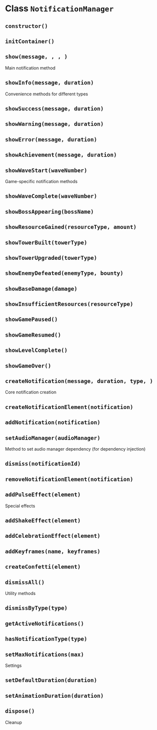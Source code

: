 # Class `NotificationManager`

## `constructor()`

## `initContainer()`

## `show(message, , , )`

Main notification method

## `showInfo(message, duration)`

Convenience methods for different types

## `showSuccess(message, duration)`

## `showWarning(message, duration)`

## `showError(message, duration)`

## `showAchievement(message, duration)`

## `showWaveStart(waveNumber)`

Game-specific notification methods

## `showWaveComplete(waveNumber)`

## `showBossAppearing(bossName)`

## `showResourceGained(resourceType, amount)`

## `showTowerBuilt(towerType)`

## `showTowerUpgraded(towerType)`

## `showEnemyDefeated(enemyType, bounty)`

## `showBaseDamage(damage)`

## `showInsufficientResources(resourceType)`

## `showGamePaused()`

## `showGameResumed()`

## `showLevelComplete()`

## `showGameOver()`

## `createNotification(message, duration, type, )`

Core notification creation

## `createNotificationElement(notification)`

## `addNotification(notification)`

## `setAudioManager(audioManager)`

Method to set audio manager dependency (for dependency injection)

## `dismiss(notificationId)`

## `removeNotificationElement(notification)`

## `addPulseEffect(element)`

Special effects

## `addShakeEffect(element)`

## `addCelebrationEffect(element)`

## `addKeyframes(name, keyframes)`

## `createConfetti(element)`

## `dismissAll()`

Utility methods

## `dismissByType(type)`

## `getActiveNotifications()`

## `hasNotificationType(type)`

## `setMaxNotifications(max)`

Settings

## `setDefaultDuration(duration)`

## `setAnimationDuration(duration)`

## `dispose()`

Cleanup